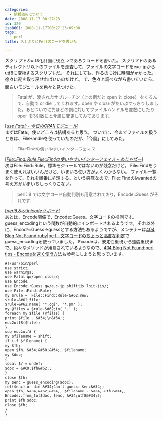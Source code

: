 ```yaml
---
categories:
  - 情報技術について
date: 2008-11-17 00:27:23
id: 320
iso8601: 2008-11-17T00:27:23+09:00
tags:
  - perl
title: 久しぶりにPerlのコードを書いた

---
```


スクリプトのutf8化計画に役立つであろうコードを書いた。
スクリプトのあるディレクトリ以下のファイルを走査して、ファイルの文字コードをeuc-jpからutf8に変換するスクリプトだ。
それにしても、作るのに妙に時間がかかった。
徐々に勘を取り戻せればいいのだけど&#133;。
で、色々と調べながら書いていたら、面白いモジュールを色々と見つけた。
<blockquote cite="http://e8y.net/mag/003-fatal/" title="use Fatal; - 今日のCPANモジュール" class="blockquote"><p>Fatal が、渡されたサブルーチン（上の例だと open と close） をくるんで、自動で or die してくれます。open や close がだいぶすっきりしました。あとついでに先ほどの例に対してファイルハンドルを変数にしたり open を3引数にと今風に変更してみてあります。</p></blockquote><div class="cite">[<cite><a href="http://cpanmag.koneta.org/003-fatal/">use Fatal; - 今日のCPANモジュール</a></cite>]</div>
まずはFatal。使いどころは結構あると思う。
ついでに、今までファイルを扱うときは、FileHandleを使っていたのだが、「今風」にしてみた。
<blockquote cite="http://d.hatena.ne.jp/minesouta/20070908/p1" title="File::Find::Rule File::Findの使いやすいインターフェィス - あじゃぱー" class="blockquote"><p>File::Findの使いやすいインターフェィス</p></blockquote><div class="cite">[<cite><a href="http://d.hatena.ne.jp/minesouta/20070908/p1">File::Find::Rule File::Findの使いやすいインターフェィス - あじゃぱー</a></cite>]</div>
次はFile::Find::Rule。標準モジュールではないのが残念だけど。
File::Findをうまく使えればいいんだけど、いまいち使い方がよくわからない。
ファイル一覧を作って、それを順番に処理する、という感覚なので、File::Findの&amp;wantedの考え方がいまいちしっくりこない。
<blockquote cite="http://www.lr.pi.titech.ac.jp/~abekawa/perl/perl_unicode.html#guess" title="perl5.8のUnicodeサポート" class="blockquote"><p>perl5.8 では文字コード自動判別も用意されており，Encode::Guess がそれです．</p></blockquote><div class="cite">[<cite><a href="http://www.lr.pi.titech.ac.jp/~abekawa/perl/perl_unicode.html#guess">perl5.8のUnicodeサポート</a></cite>]</div>
あとは、Encode関係で、Encode::Guess。文字コードの推測です。
guess_encodingという関数が自動的にインポートされるようです。
それ以外に、Encode::Guess->guessとする方法もあるようですが、メンテナーは<a href="http://blog.livedoor.jp/dankogai/archives/50737353.html">404 Blog Not Found:ruby|perl - 文字コードのちょっと高度な判定</a>でguess_encodingを使っていました。
Encodeは、安定性重視から速度重視まで、色々なメソッドが用意されているようなので、<a href="http://blog.livedoor.jp/dankogai/archives/50815457.html">404 Blog Not Found:perl tips - Encodeを速く使う方法</a>も参考にしようと思っています。


```default
#!/usr/bin/perl
use strict;
use warnings;
use Fatal qw/open close/;
use Encode;
use Encode::Guess qw/euc-jp shiftjis 7bit-jis/;
use File::Find::Rule;
my $rule =  File::Find::Rule-&#62;new;
$rule-&#62;file;
$rule-&#62;name( '*.cgi', '*.pm' );
my @files = $rule-&#62;in( '.' );
foreach my $file (@files) {
print $file . &#34;\n&#34;;
euc2utf8($file);
}
sub euc2utf8 {
my $filename = shift;
if (-f $filename) {
my $fh;
open $fh, &#34;&#60;&#34;, $filename;
my $doc;
{
local $/ = undef;
$doc = &#60;$fh&#62;;
}
close $fh;
my $enc = guess_encoding($doc);
ref($enc) or die &#34;Can't guess: $enc&#34;;
open $fh, &#34;&#62;&#34;, $filename . &#34;.utf8&#34;;
Encode::from_to($doc, $enc, &#34;utf8&#34;);
print $fh $doc;
close $fh;
}
}
```
    	